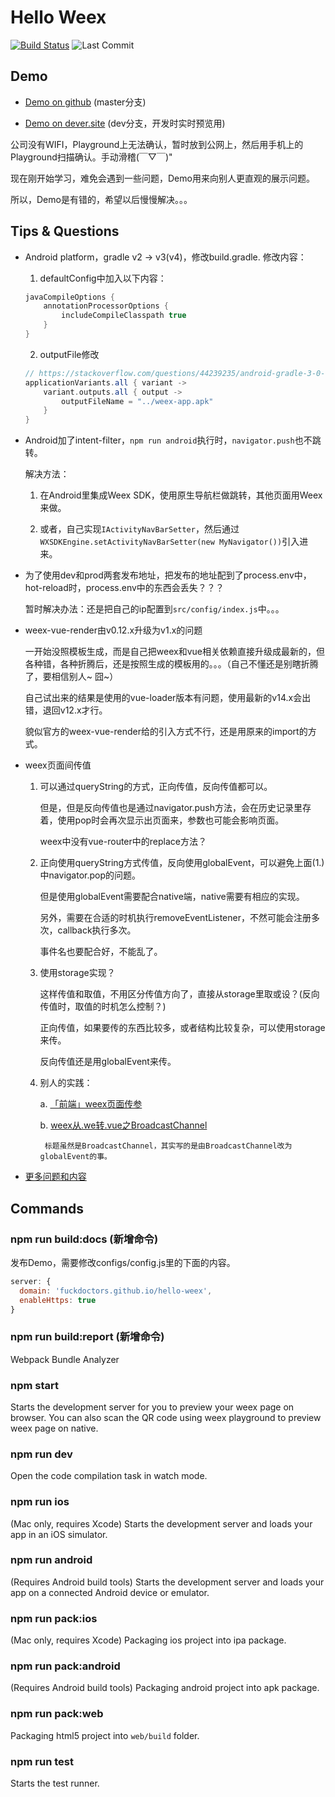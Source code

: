 # Hello Weex

[![Build Status](https://travis-ci.org/FuckDoctors/hello-weex.svg?branch=dev)](https://travis-ci.org/FuckDoctors/hello-weex)
![Last Commit](https://img.shields.io/github/last-commit/FuckDoctors/hello-weex/dev.svg)

## Demo

* [Demo on github](https://fuckdoctors.github.io/hello-weex/preview.html?page=index.js) (master分支)

* [Demo on dever.site](https://dever.site/hello-weex/preview.html?page=index.js) (dev分支，开发时实时预览用)

公司没有WIFI，Playground上无法确认，暂时放到公网上，然后用手机上的Playground扫描确认。手动滑稽(￣▽￣)"

现在刚开始学习，难免会遇到一些问题，Demo用来向别人更直观的展示问题。

所以，Demo是有错的，希望以后慢慢解决。。。

<!--
## Screenshots

<img src="./static/img/web.png" width="30%" height="30%" /><img src="./static/img/iPhone8P.png" width="30%" height="30%" /><img src="./static/img/iPhoneX.png" width="30%" height="30%" />
 -->

## Tips & Questions

* Android platform，gradle v2 -> v3(v4)，修改build.gradle.
  修改内容：
  1. defaultConfig中加入以下内容：

    ``` gradle
    javaCompileOptions {
        annotationProcessorOptions {
            includeCompileClasspath true
        }
    }
    ```

  2. outputFile修改

    ``` gradle
    // https://stackoverflow.com/questions/44239235/android-gradle-3-0-0-alpha2-plugin-cannot-set-the-value-of-read-only-property
    applicationVariants.all { variant ->
        variant.outputs.all { output ->
            outputFileName = "../weex-app.apk"
        }
    }
    ```

* Android加了intent-filter，`npm run android`执行时，`navigator.push`也不跳转。

  解决方法：

  1. 在Android里集成Weex SDK，使用原生导航栏做跳转，其他页面用Weex来做。

  2. 或者，自己实现`IActivityNavBarSetter`，然后通过`WXSDKEngine.setActivityNavBarSetter(new MyNavigator())`引入进来。

* 为了使用dev和prod两套发布地址，把发布的地址配到了process.env中，hot-reload时，process.env中的东西会丢失？？？

  暂时解决办法：还是把自己的ip配置到`src/config/index.js`中。。。

* weex-vue-render由v0.12.x升级为v1.x的问题

  一开始没照模板生成，而是自己把weex和vue相关依赖直接升级成最新的，但各种错，各种折腾后，还是按照生成的模板用的。。。（自己不懂还是别瞎折腾了，要相信别人~ 囧~）

  自己试出来的结果是使用的vue-loader版本有问题，使用最新的v14.x会出错，退回v12.x才行。

  貌似官方的weex-vue-render给的引入方式不行，还是用原来的import的方式。

* weex页面间传值

  1. 可以通过queryString的方式，正向传值，反向传值都可以。

      但是，但是反向传值也是通过navigator.push方法，会在历史记录里存着，使用pop时会再次显示出页面来，参数也可能会影响页面。

      weex中没有vue-router中的replace方法？

  2. 正向使用queryString方式传值，反向使用globalEvent，可以避免上面(1.)中navigator.pop的问题。

      但是使用globalEvent需要配合native端，native需要有相应的实现。

      另外，需要在合适的时机执行removeEventListener，不然可能会注册多次，callback执行多次。

      事件名也要配合好，不能乱了。

  3. 使用storage实现？

      这样传值和取值，不用区分传值方向了，直接从storage里取或设？(反向传值时，取值的时机怎么控制？)

      正向传值，如果要传的东西比较多，或者结构比较复杂，可以使用storage来传。

      反向传值还是用globalEvent来传。

  4. 别人的实践：

      a. [「前端」weex页面传参](https://zhuanlan.zhihu.com/p/28490996)

      b. [weex从.we转.vue之BroadcastChannel](https://segmentfault.com/a/1190000009885105)

          标题虽然是BroadcastChannel，其实写的是由BroadcastChannel改为globalEvent的事。

* [更多问题和内容](https://github.com/FuckDoctors/hello-weex/projects/1)

## Commands

### npm run build:docs (新增命令)

发布Demo，需要修改configs/config.js里的下面的内容。

``` javascript
server: {
  domain: 'fuckdoctors.github.io/hello-weex',
  enableHttps: true
}
```

### npm run build:report (新增命令)

Webpack Bundle Analyzer

### npm start

Starts the development server for you to preview your weex page on browser.
You can also scan the QR code using weex playground to preview weex page on native.

### npm run dev

Open the code compilation task in watch mode.

### npm run ios

(Mac only, requires Xcode)
Starts the development server and loads your app in an iOS simulator.

### npm run android

(Requires Android build tools)
Starts the development server and loads your app on a connected Android device or emulator.

### npm run pack:ios

(Mac only, requires Xcode)
Packaging ios project into ipa package.

### npm run pack:android

(Requires Android build tools)
Packaging android project into apk package.

### npm run pack:web

Packaging html5 project into `web/build` folder.

### npm run test

Starts the test runner.
